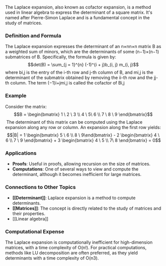 The Laplace expansion, also known as cofactor expansion, is a method used in linear algebra to express the determinant of a square matrix. It's named after Pierre-Simon Laplace and is a fundamental concept in the study of matrices.

### Definition and Formula

The Laplace expansion expresses the determinant of an n×nn×n matrix B as a weighted sum of minors, which are the determinants of some (n−1)×(n−1) submatrices of B. Specifically, the formula is given by: 
$$det(B) = \sum_{j = 1}^{n} (-1)^{i + j}b_{i, j} m_{i, j}$$
where bi,j​ is the entry of the i-th row and j-th column of B, and mi,j is the determinant of the submatrix obtained by removing the ii-th row and the jj-th column. The term (−1)i+jmi,j​ is called the cofactor of Bi,j

### Example

Consider the matrix: 
$$B = \begin{bmatrix} 1 \ 2 \ 3 \\ 4 \ 5\ 6 \\ 7 \ 8 \ 9 \end{bmatrix}$$
​ The determinant of this matrix can be computed using the Laplace expansion along any row or column. An expansion along the first row yields: 
$$|B| = 1 \begin{bmatrix} 5 \ 6 \\ 8 \ 9\end{bmatrix} - 2 \begin{bmatrix} 4 \ 6 \\ 7 \ 9 \end{bmatrix} + 3 \begin{bmatrix} 4 \ 5 \\ 7\ 8 \end{bmatrix} = 0$$
### Applications

- **Proofs**: Useful in proofs, allowing recursion on the size of matrices.
- **Computations**: One of several ways to view and compute the determinant, although it becomes inefficient for large matrices.

### Connections to Other Topics

- **[[Determinant]]**: Laplace expansion is a method to compute determinants.
- **[[Matrices]]**: The concept is directly related to the study of matrices and their properties.
- [[Linear algebra]]

### Computational Expense

The Laplace expansion is computationally inefficient for high-dimension matrices, with a time complexity of O(n!). For practical computations, methods like LU decomposition are often preferred, as they yield determinants with a time complexity of O(n3).
